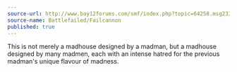 ```yaml
---
source-url: http://www.bay12forums.com/smf/index.php?topic=64258.msg2338835#msg2338835
source-name: Battlefailed/Failcannon
published: true
---
```

This is not merely a madhouse designed by a madman, but a madhouse designed by many madmen, each with an intense hatred for the previous madman's unique flavour of madness.
